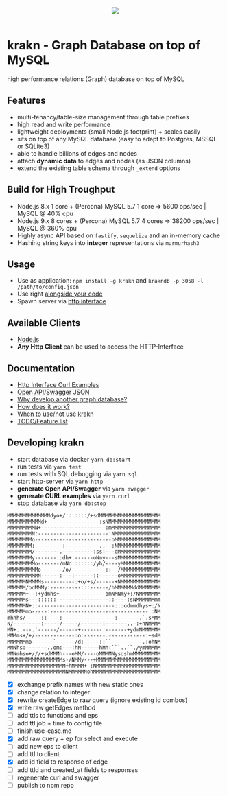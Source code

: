 <center><img src="https://cdn1.teamhellfall.de/contentdelivery/02051803-7e0d-4279-937b-cf5aeb2bed1e.1a6b4e86-4e57-456d-ad8b-cd49a1c30748.png?dim=172x186" /></center><br/>

# krakn - Graph Database on top of MySQL

high performance relations (Graph) database on top of MySQL

## Features

* multi-tenancy/table-size management through table prefixes
* high read and write performance
* lightweight deployments (small Node.js footprint) + scales easily
* sits on top of any MySQL database (easy to adapt to Postgres, MSSQL or SQLite3)
* able to handle billions of edges and nodes
* attach **dynamic data** to edges and nodes (as JSON columns)
* extend the existing table schema through `_extend` options

## Build for High Troughput

* Node.js 8.x 1 core + (Percona) MySQL 5.7 1 core => 5600 ops/sec | MySQL @ 40% cpu
* Node.js 9.x 8 cores + (Percona) MySQL 5.7 4 cores => 38200 ops/sec | MySQL @ 360% cpu
* Highly async API based on `fastify`, `sequelize` and an in-memory cache
* Hashing string keys into **integer** representations via `murmurhash3`

## Usage

* Use as application: `npm install -g krakn` and `krakndb -p 3058 -l /path/to/config.json`
* Use right [alongside your code](example/krakn-sample.js)
* Spawn server via [http interface](example/krakn-http.js)

## Available Clients

* [Node.js](https://github.com/krystianity/krakn-js)
* **Any Http Client** can be used to access the HTTP-Interface

## Documentation

* [Http Interface Curl Examples](docs/curl.md)
* [Open API/Swagger JSON](docs/swagger.json)
* [Why develop another graph database?](docs/why.md)
* [How does it work?](docs/how.md)
* [When to use/not use krakn](docs/use-case.md)
* [TODO/Feature list](docs/todo.md)

## Developing krakn

* start database via docker `yarn db:start`
* run tests via `yarn test`
* run tests with SQL debugging via `yarn sql`
* start http-server via `yarn http`
* **generate Open API/Swagger** via `yarn swagger`
* **generate CURL examples** via `yarn curl`
* stop database via `yarn db:stop`



```
MMMMMMMMMMMMMNdyo+/:::::::/+sdMMMMMMMMMMMMMMMMMMMM
MMMMMMMMMMMd+-----------------:sNMMMMMMMMMMMMMMMMM
MMMMMMMMMN+---------------------:mMMMMMMMMMMMMMMMM
MMMMMMMMN:-----------------------:NMMMMMMMMMMMMMMM
MMMMMMMMo-------------------------oMMMMMMMMMMMMMMM
MMMMMMMM:---------:-----------..--:NMMMMMMMMMMMMMM
MMMMMMMM/--------.----------:ss:---dMMMMMMMMMMMMMM
MMMMMMMMy-------::dh+:------oNmy---sMMMMMMMMMMMMMM
MMMMMMMMMo-------/mNd:::::::/yh/----yMMMMMMMMMMMMM
MMMMMMMMMMo-------/o/-----------::--/MMMMMMMMMMMMM
MMMMMMMMMMN------:---:------::------oMMMMMMMMMMMMM
MMMMMMNMMMMs----------:+o/+s/------+NMMMMMMMMMMMMM
MMMMMM/odMMMy:----------:::------/hMMMMMMddMMMMMMM
MMMMMM+--:+ydmhs+---------------omNMNmy+:/NMMMMMMM
MMMMMMs---::::::-----------------::----:sNMMMMMMmm
MMMMMMN+::-------------------------:::odmmdhys+:/N
MMMMMMmo-----:--------------------------------.:NM
mhhhs/-----::----:-----------------:-------.`.sMMM
N/---------:-----/-----/-------:-------..-:+hNMMMM
MN+..---.`------/------+-------:-------+ydmNMMMMMM
MMMms+/+/-------------:o:-------.------------:+sdM
MMMMMMmo-------`------/d:-----::``----------.:ohNM
MMNhs:-------..om:---:hN------hMh:```..``./ymMMMMM
MMNmhso+///+sdMMMh---oMM/----oMMMMNysoshmMMMMMMMMM
MMMMMMMMMMMMMMMMMMs-/NMMy---+MMMMMMMMMMMMMMMMMMMMM
MMMMMMMMMMMMMMMMMMM+hMMMM+-:NMMMMMMMMMMMMMMMMMMMMM
MMMMMMMMMMMMMMMMMMMNMMMMMNohMMMMMMMMMMMMMMMMMMMMMM
```

- [x] exchange prefix names with new static ones
- [x] change relation to integer
- [x] rewrite createEdge to raw query (ignore existing id combos)
- [x] write raw getEdges method
- [ ] add ttls to functions and eps
- [ ] add ttl job + time to config file
- [ ] finish use-case.md
- [x] add raw query + ep for select and execute
- [ ] add new eps to client
- [ ] add ttl to client
- [x] add id field to response of edge
- [ ] add ttld and created_at fields to responses
- [ ] regenerate curl and swagger
- [ ] publish to npm repo